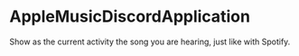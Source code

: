 # AppleMusicDiscordApplication
Show as the current activity the song you are hearing, just like with Spotify.
